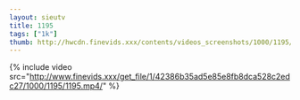 ```yaml
--- 
layout: sieutv
title: 1195
tags: ["1k"]
thumb: http://hwcdn.finevids.xxx/contents/videos_screenshots/1000/1195/preview.mp4.jpg
---
```

{% include video src="http://www.finevids.xxx/get_file/1/42386b35ad5e85e8fb8dca528c2edc27/1000/1195/1195.mp4/" %} 
